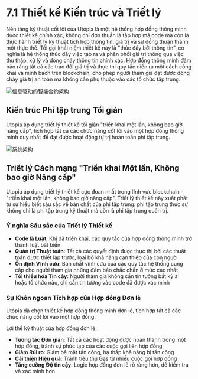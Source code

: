 # 7.1 Thiết kế Kiến trúc và Triết lý

Nền tảng kỹ thuật cốt lõi của Utopia là một hệ thống hợp đồng thông minh được thiết kế chính xác, không chỉ đơn thuần là tập hợp mã code mà còn là thực hành triết lý kỹ thuật tích hợp thông tin, giá trị và sự đồng thuận thành một thực thể. Tôi gọi khái niệm thiết kế này là "thúc đẩy bởi thông tin", có nghĩa là hệ thống thúc đẩy việc tạo ra và phân phối giá trị thông qua việc thu thập, xử lý và dòng chảy thông tin chính xác. Hợp đồng thông minh đảm bảo rằng tất cả các trao đổi giá trị và thực thi quy tắc diễn ra một cách công khai và minh bạch trên blockchain, cho phép người tham gia đạt được dòng chảy giá trị an toàn mà không cần phụ thuộc vào các tổ chức tập trung.

![信息驱动的智能合约架构](/images/图23.svg)

## Kiến trúc Phi tập trung Tối giản

Utopia áp dụng triết lý thiết kế tối giản "triển khai một lần, không bao giờ nâng cấp", tích hợp tất cả các chức năng cốt lõi vào một hợp đồng thông minh duy nhất để đạt được hoạt động tự trị hoàn toàn phi tập trung.

![系统架构](/images/图24.png)

## Triết lý Cách mạng "Triển khai Một lần, Không bao giờ Nâng cấp"

Utopia áp dụng triết lý thiết kế cực đoan nhất trong lĩnh vực blockchain - "triển khai một lần, không bao giờ nâng cấp". Triết lý thiết kế này xuất phát từ sự hiểu biết sâu sắc về bản chất của phi tập trung: phi tập trung thực sự không chỉ là phi tập trung kỹ thuật mà còn là phi tập trung quản trị.

### Ý nghĩa Sâu sắc của Triết lý Thiết kế

- **Code là Luật**: Khi đã triển khai, các quy tắc của hợp đồng thông minh trở thành luật bất biến
- **Quản trị Thuật toán**: Tất cả các quyết định được thực thi bởi các thuật toán được thiết lập trước, loại bỏ khả năng can thiệp của con người
- **Ổn định Vĩnh cửu**: Bản chất vĩnh cửu của các quy tắc hệ thống cung cấp cho người tham gia những đảm bảo chắc chắn ở mức cao nhất
- **Tối thiểu hóa Tin cậy**: Người tham gia không cần tin tưởng bất kỳ ai hoặc tổ chức nào, chỉ cần tin tưởng vào code đã được xác minh

### Sự Khôn ngoan Tích hợp của Hợp đồng Đơn lẻ

Utopia đã chọn thiết kế hợp đồng thông minh đơn lẻ, tích hợp tất cả các chức năng cốt lõi vào một hợp đồng.

Lợi thế kỹ thuật của hợp đồng đơn lẻ:
- **Tương tác Đơn giản**: Tất cả các hoạt động được hoàn thành trong một hợp đồng, tránh sự phức tạp của các cuộc gọi liên hợp đồng
- **Giảm Rủi ro**: Giảm bề mặt tấn công, hạ thấp khả năng bị tấn công
- **Cải thiện Hiệu quả**: Tránh tiêu thụ Gas từ nhiều cuộc gọi hợp đồng
- **Tăng cường Độ tin cậy**: Logic hợp đồng đơn lẻ rõ ràng hơn, dễ kiểm tra và xác minh hơn